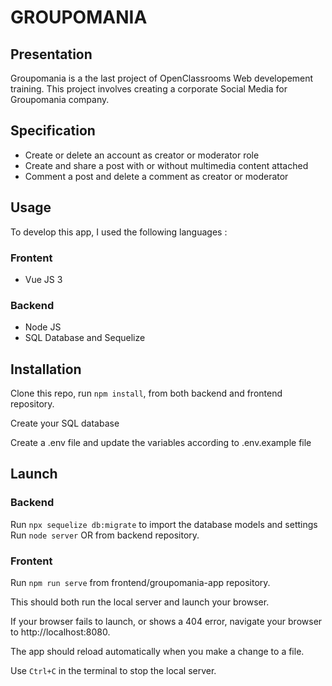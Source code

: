# GROUPOMANIA #

## Presentation ##

Groupomania is a the last project of OpenClassrooms Web developement training. This project involves creating a corporate Social Media for Groupomania company.

## Specification ##
- Create or delete an account as creator or moderator role
- Create and share a post with or without multimedia content attached
- Comment a post and delete a comment as creator or moderator

## Usage ##
To develop this app, I used the following languages :

### Frontent ###
- Vue JS 3

### Backend ###
- Node JS
- SQL Database and Sequelize

## Installation ##

Clone this repo, run `npm install`, from both backend and frontend repository.

Create your SQL database

Create a .env file and update the variables according to .env.example file


## Launch ##

### Backend ###
Run `npx sequelize db:migrate` to import the database models and settings
Run `node server`  OR from backend repository.

### Frontent ###
Run `npm run serve` from frontend/groupomania-app repository.

This should both run the local server and launch your browser.

If your browser fails to launch, or shows a 404 error, navigate your browser to http://localhost:8080.

The app should reload automatically when you make a change to a file.

Use `Ctrl+C` in the terminal to stop the local server.
